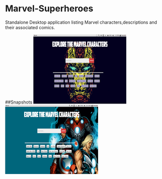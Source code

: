 # Marvel-Superheroes
Standalone Desktop application listing Marvel characters,descriptions and their associated comics.

##Snapshots
![alt tag](https://raw.githubusercontent.com/DeekshithShetty/Marvel-Superheroes/master/project2.png)              ![alt tag](https://raw.githubusercontent.com/DeekshithShetty/Marvel-Superheroes/master/project.png)
